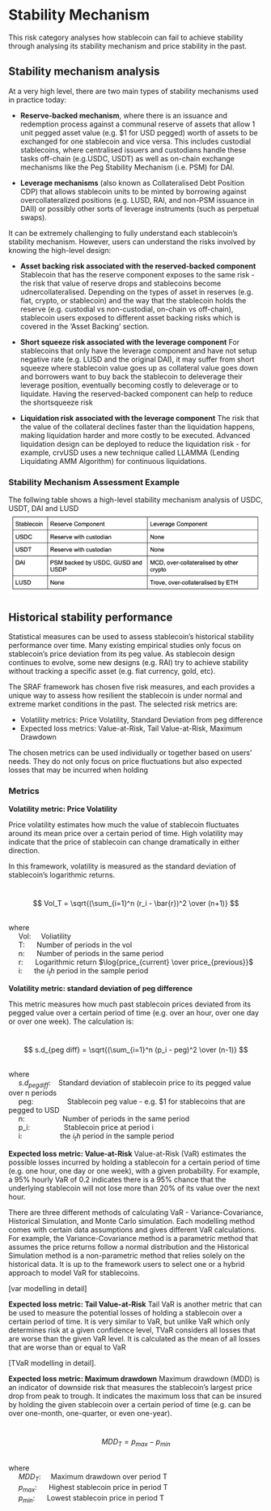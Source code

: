 # Stability Mechanism
This risk category analyses how stablecoin can fail to achieve stability through analysing its stability mechanism and price stability in the past.

## Stability mechanism analysis
At a very high level, there are two main types of stability mechanisms used in practice today:

- **Reserve-backed mechanism**, where there is an issuance and redemption process against a communal reserve of assets that allow 1 unit pegged asset value (e.g. $1 for USD pegged) worth of assets to be exchanged for one stablecoin and vice versa. This includes custodial stablecoins, where centralised issuers and custodians handle these tasks off-chain (e.g.USDC, USDT) as well as on-chain exchange mechanisms like the Peg Stability Mechanism (i.e. PSM) for DAI.

- **Leverage mechanisms** (also known as Collateralised Debt Position CDP) that allows stablecoin units to be minted by borrowing against overcollateralized positions (e.g. LUSD, RAI, and non-PSM issuance in DAII) or possibly other sorts of leverage instruments (such as perpetual swaps).

It can be extremely challenging to fully understand each stablecoin’s stability mechanism. However, users can understand the risks involved by knowing the high-level design:

- **Asset backing risk associated with the reserved-backed component**
Stablecoin that has the reserve component exposes to the same risk - the risk that value of reserve drops and stablecoins become udnercollateralised. Depending on the types of asset in reserves (e.g. fiat, crypto, or stablecoin) and the way that the stablecoin holds the reserve (e.g. custodial vs non-custodial, on-chain vs off-chain), stablecoin users exposed to different asset backing risks which is covered in the ‘Asset Backing’ section.

- **Short squeeze risk associated with the leverage component**
For stablecoins that only have the leverage component and have not setup negative rate (e.g. LUSD and the original DAI), it may suffer from short squeeze where stablecoin value goes up as collateral value goes down and borrowers want to buy back the stablecoin to deleverage their leverage position, eventually becoming costly to deleverage or to liquidate. Having the reserved-backed component can help to reduce the shortsqueeze risk

- **Liquidation risk associated with the leverage component**
The risk that the value of the collateral declines faster than the liquidation happens, making liquidation harder and more costly to be executed. Advanced liquidation design can be deployed to reduce the liquidation risk - for example, crvUSD uses a new technique called LLAMMA (Lending Liquidating AMM Algorithm) for continuous liquidations.

### Stability Mechanism Assessment Example
The follwing table shows a high-level stability mechanism analysis of USDC, USDT, DAI and LUSD 
![alt text](https://github.com/tamamatammy/sraf/blob/main/research/images/stability_mechanism_example.jpg)

## Historical stability performance
Statistical measures can be used to assess stablecoin’s historical stability performance over time. Many existing empirical studies only focus on stablecoin’s price deviation from its peg value. As stablecoin design continues to evolve, some new designs (e.g. RAI) try to achieve stability without tracking a specific asset (e.g. fiat currency, gold, etc).

The SRAF framework has chosen five risk measures, and each provides a unique way to assess how resilient the stablecoin is under normal and extreme market conditions in the past. The selected risk metrics are:

- Volatility metrics: Price Volatility, Standard Deviation from peg difference
- Expected loss metrics: Value-at-Risk, Tail Value-at-Risk, Maximum Drawdown

The chosen metrics can be used individually or together based on users’ needs. They do not only focus on price fluctuations but also expected losses that may be incurred when holding

### Metrics
**Volatility metric: Price Volatility** 

Price volatility estimates how much the value of stablecoin fluctuates around its mean price over a certain period of time. High volatility may indicate that the price of stablecoin can change dramatically in either direction. 

In this framework, volatility is measured as the standard deviation of stablecoin’s logarithmic returns.


\
$$ Vol_T = \sqrt{(\sum_{i=1}^n (r_i - \bar{r})^2 \over (n+1)} $$

\
where
\
$~~~~$ Vol: $~~~$  Voliatility
\
$~~~~$ T: $~~~~$  Number of periods in the vol
\
$~~~~$ n: $~~~~$  Number of periods in the same period
\
$~~~~$ r: $~~~~$  Logarithmic return $\log{price_{current} \over price_{previous}}$
\
$~~~~$ i: $~~~~$  the $i_th$ period in the sample period

**Volatility metric: standard deviation of peg difference** 

This metric measures how much past stablecoin prices deviated from its pegged value over a certain period of time (e.g. over an hour, over one day or over one week). The calculation is:

\
$$ s.d_{peg diff} = \sqrt{(\sum_{i=1}^n (p_i - peg)^2 \over (n-1)} $$

\
where
\
$~~~~$ $s.d_{peg diff}$: $~~$ Standard deviation of stablecoin price to its pegged value over n periods
\
$~~~~$ peg: $~~~~~~~~~~~~~~~$ Stablecoin peg value - e.g. $1 for stablecoins that are pegged to USD
\
$~~~~$ n: $~~~~~~~~~~~~~~~~~$ Number of periods in the same period
\
$~~~~$ p_i: $~~~~~~~~~~~~~~~$ Stablecoin price at period i 
\
$~~~~$ i: $~~~~~~~~~~~~~~~~~$ the $i_th$ period in the sample period


**Expected loss metric: Value-at-Risk**
Value-at-Risk (VaR) estimates the possible losses incurred by holding a stablecoin for a certain period of time (e.g. one hour, one day or one week), with a given probability. For example, a 95% hourly VaR of 0.2 indicates there is a 95% chance that the underlying stablecoin will not lose more than 20% of its value over the next hour.

There are three different methods of calculating VaR - Variance-Covariance, Historical Simulation, and Monte Carlo simulation. Each modelling method comes with certain data assumptions and gives different VaR calculations. For example, the Variance-Covariance method is a parametric method that assumes the price returns follow a normal distribution and the Historical Simulation method is a non-parametric method that relies solely on the historical data. It is up to the framework users to select one or a hybrid approach to model VaR for stablecoins.

[var modelling in detail]

**Expected loss metric: Tail Value-at-Risk**
Tail VaR is another metric that can be used to measure the potential losses of holding a stablecoin over a certain period of time. It is very similar to VaR, but unlike VaR which only determines risk at a given confidence level,  TVaR considers all losses that are worse than the given VaR level. It is calculated as the mean of all losses that are worse than or equal to VaR 

[TVaR modelling in detail].

**Expected loss metric: Maximum drawdown**
Maximum drawdown (MDD) is an indicator of downside risk that measures the stablecoin’s largest price drop from peak to trough. It indicates the maximum loss that can be insured by holding the given stablecoin over a certain period of time (e.g. can be over one-month, one-quarter, or even one-year).

\
$$ MDD_{T} = p_{max} - p_{min} $$

\
where
\
$~~~~$ $MDD_{T}$: $~~~$ Maximum drawdown over period T
\
$~~~~$ $p_{max}$: $~~~~$ Highest stablecoin price in period T
\
$~~~~$ $p_{min}$: $~~~~$ Lowest stablecoin price in period T
